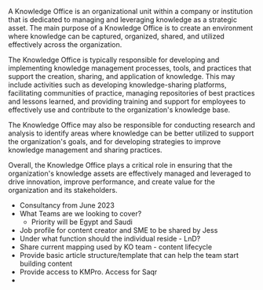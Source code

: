 A Knowledge Office is an organizational unit within a company or institution that is dedicated to managing and leveraging knowledge as a strategic asset. The main purpose of a Knowledge Office is to create an environment where knowledge can be captured, organized, shared, and utilized effectively across the organization.

The Knowledge Office is typically responsible for developing and implementing knowledge management processes, tools, and practices that support the creation, sharing, and application of knowledge. This may include activities such as developing knowledge-sharing platforms, facilitating communities of practice, managing repositories of best practices and lessons learned, and providing training and support for employees to effectively use and contribute to the organization's knowledge base.

The Knowledge Office may also be responsible for conducting research and analysis to identify areas where knowledge can be better utilized to support the organization's goals, and for developing strategies to improve knowledge management and sharing practices.

Overall, the Knowledge Office plays a critical role in ensuring that the organization's knowledge assets are effectively managed and leveraged to drive innovation, improve performance, and create value for the organization and its stakeholders.











- Consultancy from June 2023
- What Teams are we looking to cover?
  - Priority will be Egypt and Saudi
- Job profile for content creator and SME to be shared by Jess
- Under what function should the individual reside - LnD?
- Share current mapping used by KO team - content lifecycle
- Provide basic article structure/template that can help the team start building content
- Provide access to KMPro. Access for Saqr
- 